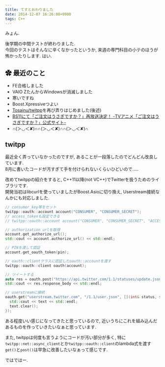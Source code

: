 ```yaml
---
title: てすとおわりました
date: 2014-12-07 16:26:00+0900
tags: C++
---
```


みょん.

後学期の中間テストが終わりました.  
今回のテストはそんなに辛くなかったというか, 来週の専門科目の小テのほうが怖かったりします. はい.

## ✿ 最近のこと

* FE合格しました
* VAIO ZたんからWindowsが消滅しました
* 寒いですね
* Boost.Xpressiveつよい
* [Tosainu/twitpp](https://github.com/Tosainu/twitpp)を再び弄りはじめました(後述)
* [BS11にて「ご注文はうさぎですか？」再放送決定！ -TVアニメ「ご注文はうさぎですか？」公式サイト-](http://www.gochiusa.com/news/hp0001/index02610000.html)
* ∩(＞◡＜✘)∩∩(＞◡＜✘)∩∩(＞◡＜✘)∩

## twitpp

最近全く弄っていなかったのですが, あることが一段落したのでどんどん改良しています.  
8月に書いたコードが汚すぎて手を付けられないくらいひどいので.....

改めてtwitppの紹介をすると, C++11以降(not VC++)でTwitterを扱うためのライブラリです.  
開発当初はlibcurlを使っていましたがBoost.Asioに切り換え, Userstream接続なんかにも対応しました.

```cpp
// consumer_key等をセット
twitpp::oauth::account account("CONSUMER", "CONSUMER_SECRET");
// access_tokenも設定できる
// twitpp::oauth::account account("CONSUMER", "CONSUMER_SECRET", "ACCESS", "ACCESS_SECRET");

// authorization urlを取得
account.get_authorize_url();
std::cout << account.authorize_url() << std::endl;

// PINを渡して認証
account.get_oauth_token(pin);

// oauth::clientクラスに認証したoauth::accountを渡す
twitpp::oauth::client oauth(account);

// ツイートする
auto res = oauth.post("https://api.twitter.com/1.1/statuses/update.json", {{"status", "Test Tweet!"}});
std::cout << res.response_body << std::endl;

// userstreamに接続
oauth.get("userstream.twitter.com", "/1.1/user.json", [](int& status, std::string& text) {
  std::cout << text << std::endl;
  text.clear();
});
```

ある程度いい感じになってきたと思っているので, 近いうちにこれを組み込んだあるものを作っていきたいなぁと思っています.

また, twitppは何度も言うようにコードが汚い部分が多く, 特に`twitpp::net::async_client`とか`twitpp::oauth::client`のlambda式を渡す`get()`と`post()`は早急に改善したいなぁって感じです.

ではではー.
